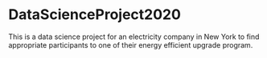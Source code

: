 # DataScienceProject2020
This is a data science project for an electricity company in New York to find appropriate participants to one of their energy efficient upgrade program.
